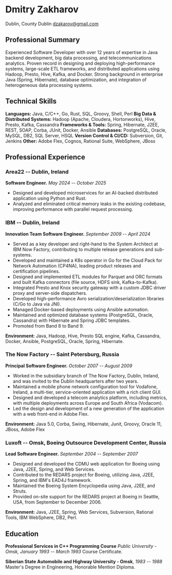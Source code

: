 # Dmitry Zakharov

Dublin, County Dublin
dzakarov@gmail.com

## Professional Summary

Experienced Software Developer with over 12 years of expertise in Java backend development, big data processing, and telecommunications analytics. Proven record in designing and deploying high-performance systems, large-scale ETL frameworks, and distributed applications using Hadoop, Presto, Hive, Kafka, and Docker. Strong background in enterprise Java (Spring, Hibernate), database optimization, and integration of heterogeneous data processing systems.

## Technical Skills

**Languages:** Java, C/C++, Go, Rust, SQL, Groovy, Shell, Perl
**Big Data & Distributed Systems:** Hadoop (Apache, Cloudera, Hortonworks), Hive, Presto, Kafka, Cassandra
**Frameworks & Tools:** Spring, Hibernate, J2EE, REST, SOAP, Corba, JUnit, Docker, Ansible
**Databases:** PostgreSQL, Oracle, MySQL, DB2, SQL Server, HSQL
**Version Control & CI/CD:** Subversion, Git, Jenkins
**Other:** Adobe Flex, Cognos, Rational Suite, WebSphere, JBoss

## Professional Experience

### Area22 -- Dublin, Ireland

**Software Engineer.** *May 2024 -- October 2025*

*   Designed and developed microservices for an AI-backed distributed application using Python and Rust.
*   Analyzed and eliminated critical memory leaks in the existing codebase, improving performance with parallel request processing.

### IBM -- Dublin, Ireland

**Innovation Team Software Engineer.** *September 2009 -- April 2024*

*   Served as a key developer and right-hand to the System Architect at IBM Now Factory, contributing to multiple release generations and sub-systems.
*   Developed and maintained a K8s operator in Go for the Cloud Pack for Network Automation (CP4NA), leading product releases and certification pipelines.
*   Designed and implemented ETL modules for Parquet and ORC formats and built Kafka connectors (file source, HDFS sink, Kafka-to-Kafka).
*   Integrated Presto and Knox security gateway with a custom JDBC driver proxy and server-side dispatchers.
*   Developed high-performance Avro serialization/deserialization libraries (C/Go to Java via JNI).
*   Managed Docker-based deployments using Ansible automation.
*   Maintained and optimized database systems (PostgreSQL, Oracle, Cassandra) with Hibernate and Spring JDBC templates.
*   Promoted from Band 8 to Band 9.

**Environment:** Java, Hadoop, Hive, Presto SQL engine, Kafka, Cassandra, Docker, Ansible, PostgreSQL, Oracle, Spring, Hibernate.

### The Now Factory -- Saint Petersburg, Russia

**Principal Software Engineer.** *October 2007 -- August 2009*

*   Worked in the subsidiary branch of The Now Factory, Dublin, Ireland, and was invited to the Dublin headquarters after two years.
*   Maintained a mobile phone network configuration tool for Vodafone, Ireland, a multi-tier, service-oriented application with a rich client GUI.
*   Designed and developed a telecom analytics platform, including metrics, with multiple deployments across Europe and South Africa (Vodacom).
*   Led the design and development of a new generation of the application with a web front-end in Adobe Flex.

**Environment:** Java 5.0, Corba, Swing, Hibernate, Junit, Groovy, Oracle 11, JBoss, Adobe Flex

### Luxoft -- Omsk, Boeing Outsource Development Center, Russia

**Lead Software Engineer.** *September 2004 -- September 2007*

*   Designed and developed the CDMU web application for Boeing using Java, J2EE, Spring, and Web Services.
*   Contributed to the REDARS project for Boeing, utilizing Java, J2EE, Spring, and IBM's EAD4J framework.
*   Maintained the Boeing System Encyclopedia using Java, J2EE, and Struts.
*   Provided on-site support for the REDARS project at Boeing in Seattle, USA, from September to December 2006.

**Environment:** Java, J2EE, Spring, Web Services, Subversion, Rational Tools, IBM WebSphere, DB2, Perl.

## Education

**Professional Services in C++ Programming Course** *Public University - Omsk, January 1993 -- March 1993*
Course Certificate.

**Siberian State Automobile and Highway University - Omsk**, *1983 -- 1988*
Master's Degree in Engineering, Honorable Mention Diploma.
